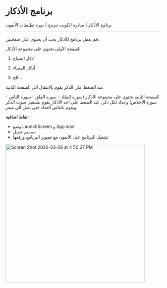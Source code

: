 # برنامج الأذكار
برنامج الأذكار | مبادرة الكويت تبرمج | دورة تطبيقات الأيفون
<hr>

قم بعمل برنامج للأذكار يجب أن يحتوي على صفحتين:

الصفحة الأولى تحتوي على مجموعة الأذكار

1.  أذكار الصباح
    
2.  أذكار المساء
    
3.  الخ…
    

عند الضغط على الذكر يقوم بالانتقال الى الصفحة الثانية.

الصفحة الثانيه تحتوي على مجموعة الأذكار (سورة الملك - سورة الفلق - سورة الناس - سورة الإخلاص) وعداد لكل ذكر، عند الضغط على أحد الأذكار يقوم بتشغيل صوت الذكر ويقوم بانقاص العداد حتى يصل الى صفر.

  

**نقاط اضافية:**
-   وضع LaunchScreen و App icon  
-   تصميم جميل
- تشغيل البرنامج على الأيفون مع تصوير البرنامج ورفعها

<img width="448" alt="Screen Shot 2020-03-28 at 4 50 37 PM" src="https://user-images.githubusercontent.com/8784343/77824513-4179b000-7114-11ea-839a-9bee799f2874.png">
